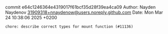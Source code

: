 commit e64c1246364e4319017f61bcf35d28f39ea4ca09
Author: Nayden Naydenov <31909318+nnaydenow@users.noreply.github.com>
Date:   Mon Mar 24 10:38:06 2025 +0200

    chore: describe correct types for mount function (#11136)
